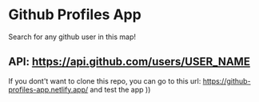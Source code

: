 ﻿# Github Profiles App

Search for any github user in this map!

## API: https://api.github.com/users/USER_NAME

If you dont't want to clone this repo, you can go to this url: https://github-profiles-app.netlify.app/ and test the app ))
